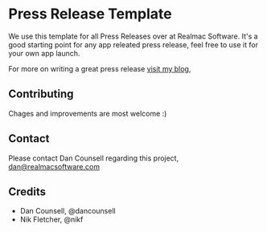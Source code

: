 # Press Release Template
We use this template for all Press Releases over at Realmac Software. 
It's a good starting point for any app releated press release, feel free to use it for your own app launch.

For more on writing a great press release [visit my blog](http://dancounsell.com/articles/how-to-write-an-app-press-release/), 

## Contributing
Chages and improvements are most welcome :)

## Contact
Please contact Dan Counsell regarding this project, dan@realmacsoftware.com

## Credits
- Dan Counsell, @dancounsell
- Nik Fletcher, @nikf
